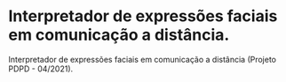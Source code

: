 # Interpretador de expressões faciais em comunicação a distância.
Interpretador de expressões faciais em comunicação a distância (Projeto PDPD - 04/2021).
